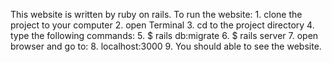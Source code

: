 This website is written by ruby on rails.
To run the website:
     1. clone the project to your computer
     2. open Terminal
     3. cd to the project directory
     4. type the following commands:
     5. $ rails db:migrate
     6. $ rails server
     7. open browser and go to:
     8. localhost:3000
     9. You should able to see the website.
